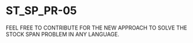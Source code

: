 # ST_SP_PR-05


FEEL FREE TO CONTRIBUTE FOR THE NEW APPROACH TO SOLVE THE STOCK SPAN PROBLEM IN ANY LANGUAGE.

